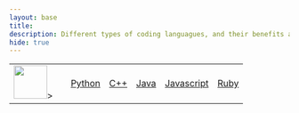 ```yaml
---
layout: base
title: 
description: Different types of coding languagues, and their benefits and downsides
hide: true
---
```

<table>
<tbody>
    <td>
    <img src="/grouprepo_2025/images/codinglogo.png" height="60" title="Home" alt>>
    <td>
    <td> 
    <a href="/grouprepo_2025/navigation/Python">Python</a>
     </td>
     <td> 
    <a href="/grouprepo_2025/navigation/C++">C++</a>
     </td>
     <td> 
    <a href="/grouprepo_2025/navigation/Java">Java</a>
     </td>
     <td> 
    <a href="/grouprepo_2025/navigation/Javascript">Javascript</a>
     </td>
      <td> 
    <a href="/grouprepo_2025/navigation/Ruby">Ruby</a>
     </td>
     </tbody>
</table>
     

